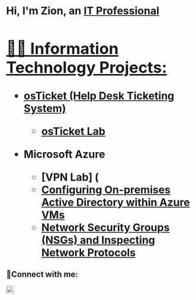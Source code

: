 <h1>Hi, I'm Zion, an <a href="https://www.linkedin.com/in/zionehopkins/">IT Professional

<h2>👨‍💻 Information Technology Projects:</h2>

- <b>osTicket (Help Desk Ticketing System)</b>
  - [osTicket Lab](https://github.com/ZionHopkins/osticket-prereqs)
 
- <b>Microsoft Azure</b>
  - [VPN Lab] (
  - [Configuring On-premises Active Directory within Azure VMs](https://github.com/joshmadakorcc/configure-ad)
  - [Network Security Groups (NSGs) and Inspecting Network Protocols](https://github.com/joshmadakorcc/azure-network-protocols)

<h2>🤳Connect with me:</h2>

[<img align="left" alt="Zion | LinkedIn" width="22px" src="https://cdn.jsdelivr.net/npm/simple-icons@v3/icons/linkedin.svg" />][linkedin]

[linkedin]: https://www.linkedin.com/in/zionehopkins/
